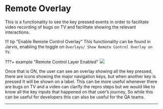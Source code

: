 # Remote Overlay

This is a functionality to see the key pressed events in order to facilitate video recording of bugs on TV and facilitate showing the relevant interactions.

!!! tip "Enable Remote Control Overlay"
This functionality can be found in Jarvis, enabling the toggle on `Overlays/ Show Remote Control Overlay on TV`.

???+ example "Remote Control Layer Enabled"
![](../../tools/images/remote.gif)

Once that is ON, the user can see an overlay showing all the key pressed, there are icons showing the major navigation keys, but when another key is pressed
It will be shown on a label.
This can be more useful whenever there are bugs on TV and a video can clarify the repro steps but we would like to know all the key inputs that happened on that user’s journey,
So while this can be useful for developers this can also be useful for the QA teams.

***

